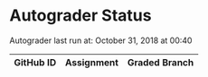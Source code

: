 # Autograder Status
Autograder last run at: October 31, 2018 at 00:40

| GitHub ID | Assignment | Graded Branch |
|-----------|------------|---------------|
